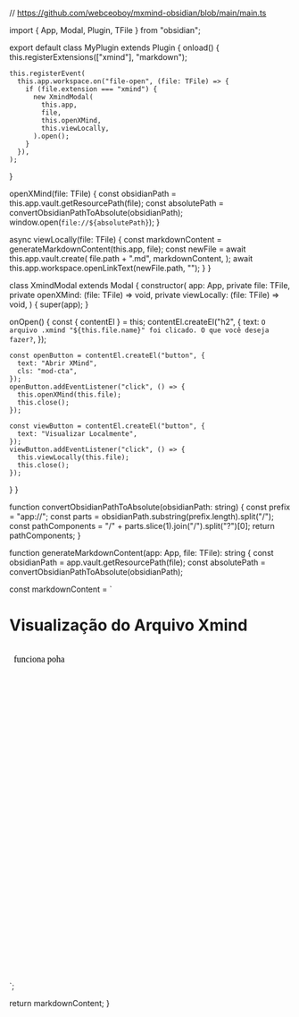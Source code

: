 // https://github.com/webceoboy/mxmind-obsidian/blob/main/main.ts

import { App, Modal, Plugin, TFile } from "obsidian";

export default class MyPlugin extends Plugin {
  onload() {
    this.registerExtensions(["xmind"], "markdown");

    this.registerEvent(
      this.app.workspace.on("file-open", (file: TFile) => {
        if (file.extension === "xmind") {
          new XmindModal(
            this.app,
            file,
            this.openXMind,
            this.viewLocally,
          ).open();
        }
      }),
    );
  }

  openXMind(file: TFile) {
    const obsidianPath = this.app.vault.getResourcePath(file);
    const absolutePath = convertObsidianPathToAbsolute(obsidianPath);
    window.open(`file://${absolutePath}`);
  }

  async viewLocally(file: TFile) {
    const markdownContent = generateMarkdownContent(this.app, file);
    const newFile = await this.app.vault.create(
      file.path + ".md",
      markdownContent,
    );
    await this.app.workspace.openLinkText(newFile.path, "");
  }
}

class XmindModal extends Modal {
  constructor(
    app: App,
    private file: TFile,
    private openXMind: (file: TFile) => void,
    private viewLocally: (file: TFile) => void,
  ) {
    super(app);
  }

  onOpen() {
    const { contentEl } = this;
    contentEl.createEl("h2", {
      text: `O arquivo .xmind "${this.file.name}" foi clicado. O que você deseja fazer?`,
    });

    const openButton = contentEl.createEl("button", {
      text: "Abrir XMind",
      cls: "mod-cta",
    });
    openButton.addEventListener("click", () => {
      this.openXMind(this.file);
      this.close();
    });

    const viewButton = contentEl.createEl("button", {
      text: "Visualizar Localmente",
    });
    viewButton.addEventListener("click", () => {
      this.viewLocally(this.file);
      this.close();
    });
  }
}

function convertObsidianPathToAbsolute(obsidianPath: string) {
  const prefix = "app://";
  const parts = obsidianPath.substring(prefix.length).split("/");
  const pathComponents = "/" + parts.slice(1).join("/").split("?")[0];
  return pathComponents;
}

function generateMarkdownContent(app: App, file: TFile): string {
  const obsidianPath = app.vault.getResourcePath(file);
  const absolutePath = convertObsidianPathToAbsolute(obsidianPath);

  const markdownContent = `
# Visualização do Arquivo Xmind

<iframe style='width: 100%; height: 600px; border: none;' sandbox='allow-scripts' srcdoc="
	<!DOCTYPE html>
	<html lang='en'>
	<head>
		<meta charset='UTF-8'>
		<meta name='viewport' content='width=device-width, initial-scale=1.0'>
		<title>Xmind Viewer</title>
		<script src='https://unpkg.com/xmind-embed-viewer/dist/umd/xmind-embed-viewer.js'></script>
	</head>
	<body>
		<div id='container'></div>
		<p>funciona poha</p>
		<script>
			const viewer = new XMindEmbedViewer({ el: '#container' });
			fetch('${absolutePath}').then(res => res.arrayBuffer()).then(file => viewer.load(file)).catch(err => console.log(err))
		</script>
	</body>
	</html>
"></iframe>`;

  return markdownContent;
}
